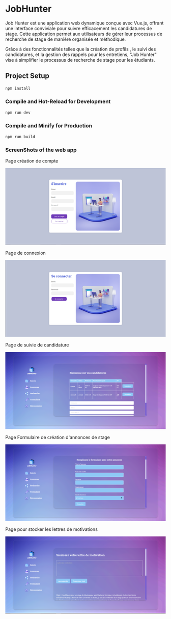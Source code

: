 # JobHunter

Job Hunter est une application web dynamique conçue avec Vue.js, offrant une interface conviviale pour suivre efficacement les candidatures de stage. Cette application permet aux utilisateurs de gérer leur processus de recherche de stage de manière organisée et méthodique.

Grâce à des fonctionnalités telles que la création de profils , le suivi des candidatures, et la gestion des rappels pour les entretiens, "Job Hunter" vise à simplifier le processus de recherche de stage pour les étudiants.



## Project Setup

```sh
npm install
```

### Compile and Hot-Reload for Development

```sh
npm run dev
```

### Compile and Minify for Production

```sh
npm run build
```


### ScreenShots of the web app


Page création de compte

![Page création de compte ](./src/assets/5.PNG)

Page de connexion

![Page de connexion ](./src/assets/4.PNG)

Page de suivie de candidature

![Page de suivie de candidature](./src/assets/1.PNG)

Page Formulaire de création d'annonces de stage

![Page Formulaire de création d'annonces de stage](./src/assets/2.PNG)

Page pour stocker les lettres de motivations

![Page pour stocker les lettres de motivations](./src/assets/3.PNG)
